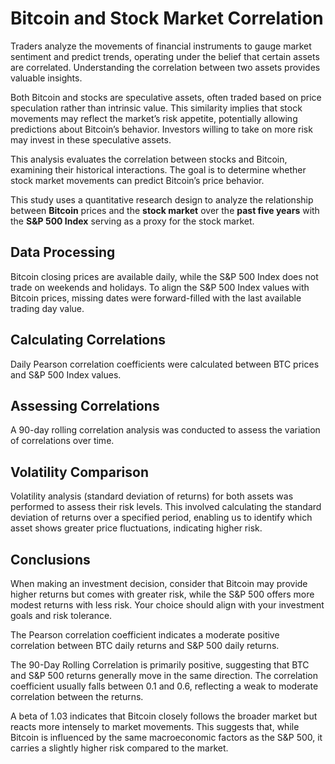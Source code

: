 # Bitcoin and Stock Market Correlation

Traders analyze the movements of financial instruments to gauge market sentiment and predict trends, operating under the belief that certain assets are correlated. Understanding the correlation between two assets provides valuable insights.

Both Bitcoin and stocks are speculative assets, often traded based on price speculation rather than intrinsic value. This similarity implies that stock movements may reflect the market’s risk appetite, potentially allowing predictions about Bitcoin’s behavior. Investors willing to take on more risk may invest in these speculative assets.

This analysis evaluates the correlation between stocks and Bitcoin, examining their historical interactions. The goal is to determine whether stock market movements can predict Bitcoin’s price behavior.

This study uses a quantitative research design to analyze the relationship between **Bitcoin** prices and the **stock market** over the **past five years** with the **S&P 500 Index** serving as a proxy for the stock market.

## Data Processing

Bitcoin closing prices are available daily, while the S&P 500 Index does not trade on weekends and holidays. To align the S&P 500 Index values with Bitcoin prices, missing dates were forward-filled with the last available trading day value.

## Calculating Correlations

Daily Pearson correlation coefficients were calculated between BTC prices and S&P 500 Index values.

## Assessing Correlations

A 90-day rolling correlation analysis was conducted to assess the variation of correlations over time.

## Volatility Comparison

Volatility analysis (standard deviation of returns) for both assets was performed to assess their risk levels. This involved calculating the standard deviation of returns over a specified period, enabling us to identify which asset shows greater price fluctuations, indicating higher risk.

## Conclusions

When making an investment decision, consider that Bitcoin may provide higher returns but comes with greater risk, while the S&P 500 offers more modest returns with less risk. Your choice should align with your investment goals and risk tolerance.

The Pearson correlation coefficient indicates a moderate positive correlation between BTC daily returns and S&P 500 daily returns.

The 90-Day Rolling Correlation is primarily positive, suggesting that BTC and S&P 500 returns generally move in the same direction. The correlation coefficient usually falls between 0.1 and 0.6, reflecting a weak to moderate correlation between the returns.

A beta of 1.03 indicates that Bitcoin closely follows the broader market but reacts more intensely to market movements. This suggests that, while Bitcoin is influenced by the same macroeconomic factors as the S&P 500, it carries a slightly higher risk compared to the market.

